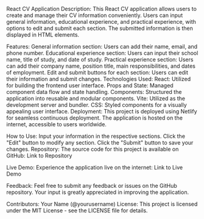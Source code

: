 
React CV Application
Description:
This React CV application allows users to create and manage their CV information conveniently. Users can input general information, educational experience, and practical experience, with options to edit and submit each section. The submitted information is then displayed in HTML elements.

Features:
General information section: Users can add their name, email, and phone number.
Educational experience section: Users can input their school name, title of study, and date of study.
Practical experience section: Users can add their company name, position title, main responsibilities, and dates of employment.
Edit and submit buttons for each section: Users can edit their information and submit changes.
Technologies Used:
React: Utilized for building the frontend user interface.
Props and State: Managed component data flow and state handling.
Components: Structured the application into reusable and modular components.
Vite: Utilized as the development server and bundler.
CSS: Styled components for a visually appealing user interface.
Deployment:
This project is deployed using Netlify for seamless continuous deployment. The application is hosted on the internet, accessible to users worldwide.

How to Use:
Input your information in the respective sections.
Click the "Edit" button to modify any section.
Click the "Submit" button to save your changes.
Repository:
The source code for this project is available on GitHub: Link to Repository

Live Demo:
Experience the application live on the internet: Link to Live Demo

Feedback:
Feel free to submit any feedback or issues on the GitHub repository. Your input is greatly appreciated in improving the application.

Contributors:
Your Name (@yourusername)
License:
This project is licensed under the MIT License - see the LICENSE file for details.

